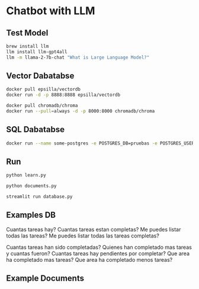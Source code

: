# Chatbot with LLM

## Test Model

```bash
brew install llm
llm install llm-gpt4all
llm -m llama-2-7b-chat "What is Large Language Model?"
```

## Vector Dabatabse

```bash
docker pull epsilla/vectordb
docker run -d -p 8888:8888 epsilla/vectordb

docker pull chromadb/chroma
docker run --pull=always -d -p 8000:8000 chromadb/chroma
```

## SQL Dabatabse

```bash
docker run --name some-postgres -e POSTGRES_DB=pruebas -e POSTGRES_USER=admin -e POSTGRES_PASSWORD=admin -p 5432:5432 -d postgres
```

## Run

```python
python learn.py

python documents.py

streamlit run database.py
```  

## Examples DB

Cuantas tareas hay?
Cuantas tareas estan completas?
Me puedes listar todas las tareas?
Me puedes listar todas las tareas completas?

Cuantas tareas han sido completadas?
Quienes han completado mas tareas y cuantas fueron?
Cuantas tareas hay pendientes por completar?
Que area ha completado mas tareas?
Que area ha completado menos tareas?

## Example Documents  

